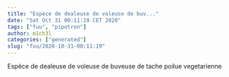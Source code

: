 ```yaml
---
title: "Espèce de dealeuse de voleuse de buv..."
date: "Sat Oct 31 00:11:19 CET 2020"
tags: ["fuu", "pipotron"]
author: m1ch3l
categories: ["generated"]
slug: "fuu/2020-10-31-00:11:19"
---
```


Espèce de dealeuse de voleuse de buveuse de tache poilue vegetarienne
